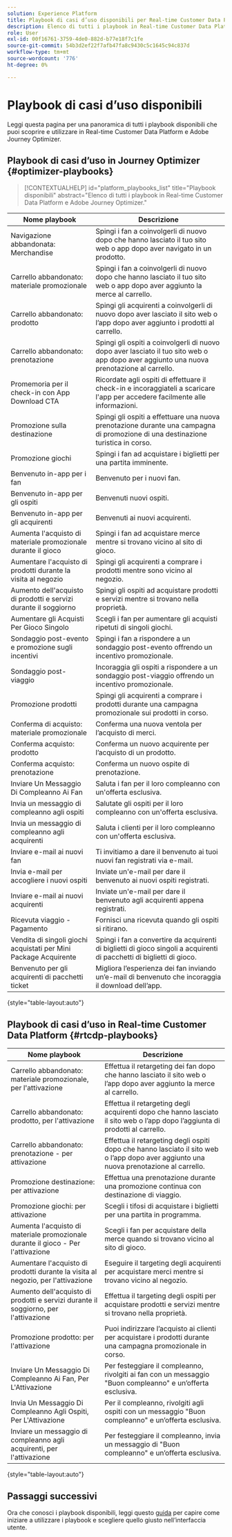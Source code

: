 ```yaml
---
solution: Experience Platform
title: Playbook di casi d’uso disponibili per Real-time Customer Data Platform e Adobe Journey Optimizer.
description: Elenco di tutti i playbook in Real-time Customer Data Platform e Adobe Journey Optimizer.
role: User
exl-id: 00f16761-3759-4de0-882d-b77e18f7c1fe
source-git-commit: 54b3d2ef22f7afb47fa8c9430c5c1645c94c837d
workflow-type: tm+mt
source-wordcount: '776'
ht-degree: 0%

---
```


# Playbook di casi d’uso disponibili

Leggi questa pagina per una panoramica di tutti i playbook disponibili che puoi scoprire e utilizzare in Real-time Customer Data Platform e Adobe Journey Optimizer.

## Playbook di casi d’uso in Journey Optimizer {#optimizer-playbooks}

>[!CONTEXTUALHELP]
>id="platform_playbooks_list"
>title="Playbook disponibili"
>abstract="Elenco di tutti i playbook in Real-time Customer Data Platform e Adobe Journey Optimizer."

| Nome playbook | Descrizione |
| ------------- |  ----------- |
| Navigazione abbandonata: Merchandise | Spingi i fan a coinvolgerli di nuovo dopo che hanno lasciato il tuo sito web o app dopo aver navigato in un prodotto. |
| Carrello abbandonato: materiale promozionale | Spingi i fan a coinvolgerli di nuovo dopo che hanno lasciato il tuo sito web o app dopo aver aggiunto la merce al carrello. |
| Carrello abbandonato: prodotto | Spingi gli acquirenti a coinvolgerli di nuovo dopo aver lasciato il sito web o l’app dopo aver aggiunto i prodotti al carrello. |
| Carrello abbandonato: prenotazione | Spingi gli ospiti a coinvolgerli di nuovo dopo aver lasciato il tuo sito web o app dopo aver aggiunto una nuova prenotazione al carrello. |
| Promemoria per il check-in con App Download CTA | Ricordate agli ospiti di effettuare il check-in e incoraggiateli a scaricare l&#39;app per accedere facilmente alle informazioni. |
| Promozione sulla destinazione | Spingi gli ospiti a effettuare una nuova prenotazione durante una campagna di promozione di una destinazione turistica in corso. |
| Promozione giochi | Spingi i fan ad acquistare i biglietti per una partita imminente. |
| Benvenuto in-app per i fan | Benvenuto per i nuovi fan. |
| Benvenuto in-app per gli ospiti | Benvenuti nuovi ospiti. |
| Benvenuto in-app per gli acquirenti | Benvenuti ai nuovi acquirenti. |
| Aumenta l&#39;acquisto di materiale promozionale durante il gioco | Spingi i fan ad acquistare merce mentre si trovano vicino al sito di gioco. |
| Aumentare l&#39;acquisto di prodotti durante la visita al negozio | Spingi gli acquirenti a comprare i prodotti mentre sono vicino al negozio. |
| Aumento dell&#39;acquisto di prodotti e servizi durante il soggiorno | Spingi gli ospiti ad acquistare prodotti e servizi mentre si trovano nella proprietà. |
| Aumentare gli Acquisti Per Gioco Singolo | Scegli i fan per aumentare gli acquisti ripetuti di singoli giochi. |
| Sondaggio post-evento e promozione sugli incentivi | Spingi i fan a rispondere a un sondaggio post-evento offrendo un incentivo promozionale. |
| Sondaggio post-viaggio | Incoraggia gli ospiti a rispondere a un sondaggio post-viaggio offrendo un incentivo promozionale. |
| Promozione prodotti | Spingi gli acquirenti a comprare i prodotti durante una campagna promozionale sui prodotti in corso. |
| Conferma di acquisto: materiale promozionale | Conferma una nuova ventola per l’acquisto di merci. |
| Conferma acquisto: prodotto | Conferma un nuovo acquirente per l’acquisto di un prodotto. |
| Conferma acquisto: prenotazione | Conferma un nuovo ospite di prenotazione. |
| Inviare Un Messaggio Di Compleanno Ai Fan | Saluta i fan per il loro compleanno con un&#39;offerta esclusiva. |
| Invia un messaggio di compleanno agli ospiti | Salutate gli ospiti per il loro compleanno con un&#39;offerta esclusiva. |
| Invia un messaggio di compleanno agli acquirenti | Saluta i clienti per il loro compleanno con un&#39;offerta esclusiva. |
| Inviare e-mail ai nuovi fan | Ti invitiamo a dare il benvenuto ai tuoi nuovi fan registrati via e-mail. |
| Invia e-mail per accogliere i nuovi ospiti | Inviate un&#39;e-mail per dare il benvenuto ai nuovi ospiti registrati. |
| Inviare e-mail ai nuovi acquirenti | Inviate un&#39;e-mail per dare il benvenuto agli acquirenti appena registrati. |
| Ricevuta viaggio - Pagamento | Fornisci una ricevuta quando gli ospiti si ritirano. |
| Vendita di singoli giochi acquistati per Mini Package Acquirente | Spingi i fan a convertire da acquirenti di biglietti di gioco singoli a acquirenti di pacchetti di biglietti di gioco. |
| Benvenuto per gli acquirenti di pacchetti ticket | Migliora l’esperienza dei fan inviando un’e-mail di benvenuto che incoraggia il download dell’app. |

{style="table-layout:auto"}

## Playbook di casi d’uso in Real-time Customer Data Platform {#rtcdp-playbooks}

| Nome playbook | Descrizione |
| ------------- | ----------- |
| Carrello abbandonato: materiale promozionale, per l&#39;attivazione | Effettua il retargeting dei fan dopo che hanno lasciato il sito web o l’app dopo aver aggiunto la merce al carrello. |
| Carrello abbandonato: prodotto, per l&#39;attivazione | Effettua il retargeting degli acquirenti dopo che hanno lasciato il sito web o l’app dopo l’aggiunta di prodotti al carrello. |
| Carrello abbandonato: prenotazione - per attivazione | Effettua il retargeting degli ospiti dopo che hanno lasciato il sito web o l’app dopo aver aggiunto una nuova prenotazione al carrello. |
| Promozione destinazione: per attivazione | Effettua una prenotazione durante una promozione continua con destinazione di viaggio. |
| Promozione giochi: per attivazione | Scegli i tifosi di acquistare i biglietti per una partita in programma. |
| Aumenta l&#39;acquisto di materiale promozionale durante il gioco - Per l&#39;attivazione | Scegli i fan per acquistare della merce quando si trovano vicino al sito di gioco. |
| Aumentare l&#39;acquisto di prodotti durante la visita al negozio, per l&#39;attivazione | Eseguire il targeting degli acquirenti per acquistare merci mentre si trovano vicino al negozio. |
| Aumento dell&#39;acquisto di prodotti e servizi durante il soggiorno, per l&#39;attivazione | Effettua il targeting degli ospiti per acquistare prodotti e servizi mentre si trovano nella proprietà. |
| Promozione prodotto: per l&#39;attivazione | Puoi indirizzare l’acquisto ai clienti per acquistare i prodotti durante una campagna promozionale in corso. |
| Inviare Un Messaggio Di Compleanno Ai Fan, Per L&#39;Attivazione | Per festeggiare il compleanno, rivolgiti ai fan con un messaggio &quot;Buon compleanno&quot; e un’offerta esclusiva. |
| Invia Un Messaggio Di Compleanno Agli Ospiti, Per L&#39;Attivazione | Per il compleanno, rivolgiti agli ospiti con un messaggio &quot;Buon compleanno&quot; e un’offerta esclusiva. |
| Inviare un messaggio di compleanno agli acquirenti, per l&#39;attivazione | Per festeggiare il compleanno, invia un messaggio di &quot;Buon compleanno&quot; e un’offerta esclusiva. |

{style="table-layout:auto"}

## Passaggi successivi

Ora che conosci i playbook disponibili, leggi questo [guida](/help/use-case-playbooks/playbooks/choose.md) per capire come iniziare a utilizzare i playbook e scegliere quello giusto nell’interfaccia utente.
